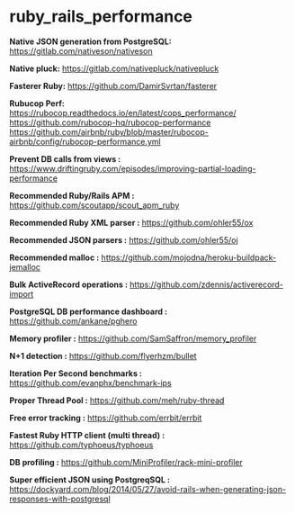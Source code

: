 # ruby_rails_performance

**Native JSON generation from PostgreSQL:** https://gitlab.com/nativeson/nativeson

**Native pluck:** https://gitlab.com/nativepluck/nativepluck

**Fasterer Ruby:** https://github.com/DamirSvrtan/fasterer

**Rubucop Perf:** 
https://rubocop.readthedocs.io/en/latest/cops_performance/
https://github.com/rubocop-hq/rubocop-performance
https://github.com/airbnb/ruby/blob/master/rubocop-airbnb/config/rubocop-performance.yml


**Prevent DB calls from views :**	https://www.driftingruby.com/episodes/improving-partial-loading-performance

**Recommended Ruby/Rails APM :** https://github.com/scoutapp/scout_apm_ruby

**Recommended Ruby XML parser :** https://github.com/ohler55/ox

**Recommended JSON parsers :** https://github.com/ohler55/oj

**Recommended malloc :** https://github.com/mojodna/heroku-buildpack-jemalloc

**Bulk ActiveRecord operations :** https://github.com/zdennis/activerecord-import

**PostgreSQL DB performance dashboard :** https://github.com/ankane/pghero

**Memory profiler :** https://github.com/SamSaffron/memory_profiler

**N+1 detection :** https://github.com/flyerhzm/bullet

**Iteration Per Second benchmarks :** https://github.com/evanphx/benchmark-ips

**Proper Thread Pool :** https://github.com/meh/ruby-thread

**Free error tracking :** https://github.com/errbit/errbit

**Fastest Ruby HTTP client (multi thread) :** https://github.com/typhoeus/typhoeus

**DB profiling :** https://github.com/MiniProfiler/rack-mini-profiler

**Super efficient JSON using PostgreqSQL :** https://dockyard.com/blog/2014/05/27/avoid-rails-when-generating-json-responses-with-postgresql

